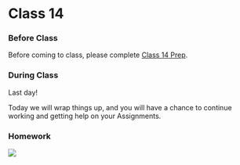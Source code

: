 # Class 14

### Before Class

Before coming to class, please complete [Class 14 Prep](../class14-prep).

### During Class

Last day!

Today we will wrap things up, and you will have a chance to continue working and getting help on your Assignments.


### Homework

<img src="https://media.giphy.com/media/26hisDgQQIYfA9SBq/giphy.gif"/>
